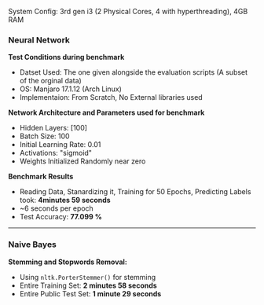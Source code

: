 System Config: 3rd gen i3 (2 Physical Cores, 4 with hyperthreading), 4GB RAM

### Neural Network

**Test Conditions during benchmark**

- Datset Used: The one given alongside the evaluation scripts (A subset of the orginal data)
- OS: Manjaro 17.1.12 (Arch Linux)
- Implementaion: From Scratch, No External libraries used

**Network Architecture and Parameters used for benchmark**

- Hidden Layers: [100]
- Batch Size: 100
- Initial Learning Rate: 0.01
- Activations: "sigmoid"
- Weights Initialized Randomly near zero

**Benchmark Results**

- Reading Data, Stanardizing it, Training for 50 Epochs, Predicting Labels took: **4minutes 59 seconds**
- ~6 seconds per epoch
- Test Accuracy: **77.099 %**

---

### Naive Bayes

**Stemming and Stopwords Removal:**

- Using `nltk.PorterStemmer()` for stemming
- Entire Training Set: **2 minutes 58 seconds**
- Entire Public Test Set: **1 minute 29 seconds**